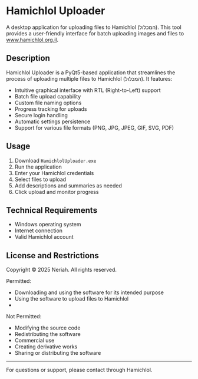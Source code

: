 # Hamichlol Uploader
A desktop application for uploading files to Hamichlol (המכלול). This tool provides a user-friendly interface for batch uploading images and files to www.hamichlol.org.il.

## Description
Hamichlol Uploader is a PyQt5-based application that streamlines the process of uploading multiple files to Hamichlol (המכלול). It features:

- Intuitive graphical interface with RTL (Right-to-Left) support
- Batch file upload capability
- Custom file naming options
- Progress tracking for uploads
- Secure login handling
- Automatic settings persistence
- Support for various file formats (PNG, JPG, JPEG, GIF, SVG, PDF)

## Usage

1. Download `HamichlolUploader.exe`
2. Run the application
3. Enter your Hamichlol credentials
4. Select files to upload
5. Add descriptions and summaries as needed
6. Click upload and monitor progress

## Technical Requirements
- Windows operating system
- Internet connection
- Valid Hamichlol account

## License and Restrictions
Copyright © 2025 Neriah. All rights reserved.

Permitted:
- Downloading and using the software for its intended purpose
- Using the software to upload files to Hamichlol
- 
Not Permitted:
- Modifying the source code
- Redistributing the software
- Commercial use
- Creating derivative works
- Sharing or distributing the software

---
For questions or support, please contact through Hamichlol.
